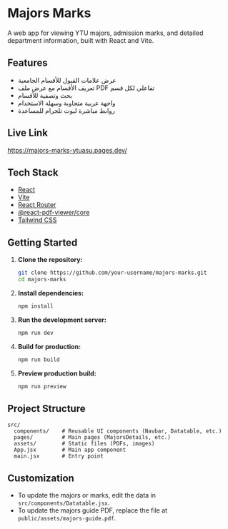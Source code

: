 # Majors Marks

A web app for viewing YTU majors, admission marks, and detailed department information, built with React and Vite.

## Features

- عرض علامات القبول للأقسام الجامعية
- تعريف الأقسام مع عرض ملف PDF تفاعلي لكل قسم
- بحث وتصفية للأقسام
- واجهة عربية متجاوبة وسهلة الاستخدام
- روابط مباشرة لبوت تلجرام للمساعدة

## Live Link
https://majors-marks-ytuasu.pages.dev/

## Tech Stack

- [React](https://react.dev/)
- [Vite](https://vitejs.dev/)
- [React Router](https://reactrouter.com/)
- [@react-pdf-viewer/core](https://react-pdf-viewer.dev/)
- [Tailwind CSS](https://tailwindcss.com/)

## Getting Started

1. **Clone the repository:**
   ```bash
   git clone https://github.com/your-username/majors-marks.git
   cd majors-marks
   ```

2. **Install dependencies:**
   ```bash
   npm install
   ```

3. **Run the development server:**
   ```bash
   npm run dev
   ```

4. **Build for production:**
   ```bash
   npm run build
   ```

5. **Preview production build:**
   ```bash
   npm run preview
   ```


## Project Structure

```
src/
  components/    # Reusable UI components (Navbar, Datatable, etc.)
  pages/         # Main pages (MajorsDetails, etc.)
  assets/        # Static files (PDFs, images)
  App.jsx        # Main app component
  main.jsx       # Entry point
```

## Customization

- To update the majors or marks, edit the data in `src/components/Datatable.jsx`.
- To update the majors guide PDF, replace the file at `public/assets/majors-guide.pdf`.

